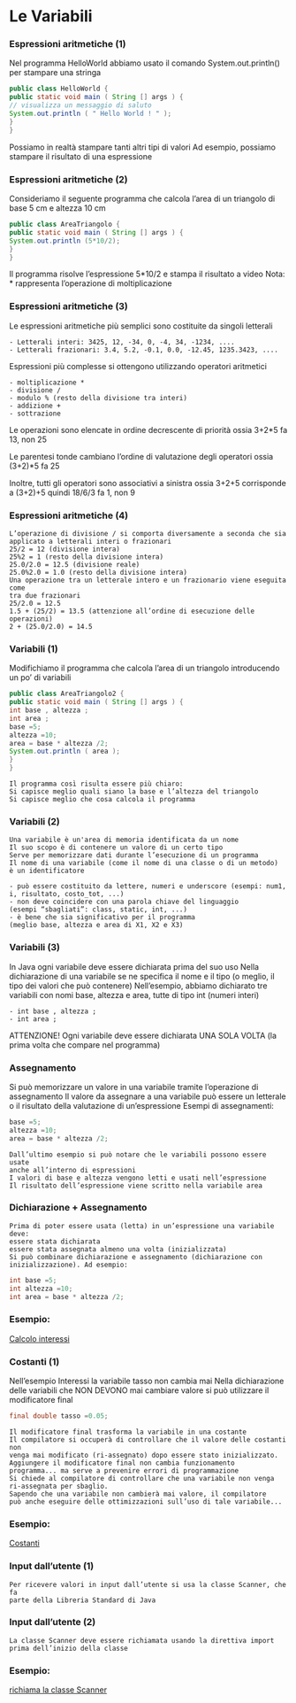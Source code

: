 # Le Variabili


### Espressioni aritmetiche (1)
Nel programma HelloWorld abbiamo usato il comando
System.out.println() per stampare una stringa
```java
public class HelloWorld {
public static void main ( String [] args ) {
// visualizza un messaggio di saluto
System.out.println ( " Hello World ! " );
}
}
```
Possiamo in realtà stampare tanti altri tipi di valori
Ad esempio, possiamo stampare il risultato di una espressione


### Espressioni aritmetiche (2)
Consideriamo il seguente programma che calcola l’area di un triangolo di
base 5 cm e altezza 10 cm

```java
public class AreaTriangolo {
public static void main ( String [] args ) {
System.out.println (5*10/2);
}
}
```

Il programma risolve l’espressione 5*10/2 e stampa il risultato a video
Nota: * rappresenta l’operazione di moltiplicazione


### Espressioni aritmetiche (3)
Le espressioni aritmetiche più semplici sono costituite da singoli letterali
	
	- Letterali interi: 3425, 12, -34, 0, -4, 34, -1234, ....
	- Letterali frazionari: 3.4, 5.2, -0.1, 0.0, -12.45, 1235.3423, ....

Espressioni più complesse si ottengono utilizzando operatori aritmetici

	- moltiplicazione *
	- divisione /
	- modulo % (resto della divisione tra interi)
	- addizione +
	- sottrazione 

Le operazioni sono elencate in ordine decrescente di priorità
ossia 3+2*5 fa 13, non 25

Le parentesi tonde cambiano l’ordine di valutazione degli operatori
ossia (3+2)*5 fa 25

Inoltre, tutti gli operatori sono associativi a sinistra
ossia 3+2+5 corrisponde a (3+2)+5
quindi 18/6/3 fa 1, non 9

### Espressioni aritmetiche (4)

	L’operazione di divisione / si comporta diversamente a seconda che sia
	applicato a letterali interi o frazionari
	25/2 = 12 (divisione intera)
	25%2 = 1 (resto della divisione intera)
	25.0/2.0 = 12.5 (divisione reale)
	25.0%2.0 = 1.0 (resto della divisione intera)
	Una operazione tra un letterale intero e un frazionario viene eseguita come
	tra due frazionari
	25/2.0 = 12.5
	1.5 + (25/2) = 13.5 (attenzione all’ordine di esecuzione delle
	operazioni)
	2 + (25.0/2.0) = 14.5


### Variabili (1)
Modifichiamo il programma che calcola l’area di un triangolo introducendo
un po’ di variabili

```java
public class AreaTriangolo2 {
public static void main ( String [] args ) {
int base , altezza ;
int area ;
base =5;
altezza =10;
area = base * altezza /2;
System.out.println ( area );
}
}
```

	Il programma cosı̀ risulta essere più chiaro:
	Si capisce meglio quali siano la base e l’altezza del triangolo
	Si capisce meglio che cosa calcola il programma

### Variabili (2)

	Una variabile è un'area di memoria identificata da un nome
	Il suo scopo è di contenere un valore di un certo tipo
	Serve per memorizzare dati durante l’esecuzione di un programma
	Il nome di una variabile (come il nome di una classe o di un metodo)
	è un identificatore

	- può essere costituito da lettere, numeri e underscore (esempi: num1, i, risultato, costo_tot, ...)
	- non deve coincidere con una parola chiave del linguaggio
	(esempi “sbagliati”: class, static, int, ...)
	- è bene che sia significativo per il programma
	(meglio base, altezza e area di X1, X2 e X3)


### Variabili (3)
In Java ogni variabile deve essere dichiarata prima del suo uso
Nella dichiarazione di una variabile se ne specifica il nome e il tipo (o
meglio, il tipo dei valori che può contenere)
Nell’esempio, abbiamo dichiarato tre variabili con nomi base, altezza e
area, tutte di tipo int (numeri interi)

	- int base , altezza ;
	- int area ;

ATTENZIONE! Ogni variabile deve essere dichiarata UNA SOLA VOLTA
(la prima volta che compare nel programma)


### Assegnamento
Si può memorizzare un valore in una variabile tramite l’operazione di
assegnamento
Il valore da assegnare a una variabile può essere un letterale o il risultato
della valutazione di un’espressione
Esempi di assegnamenti:

```java
base =5;
altezza =10;
area = base * altezza /2;
```

	Dall’ultimo esempio si può notare che le variabili possono essere usate
	anche all’interno di espressioni
	I valori di base e altezza vengono letti e usati nell’espressione
	Il risultato dell’espressione viene scritto nella variabile area


### Dichiarazione + Assegnamento

	Prima di poter essere usata (letta) in un’espressione una variabile deve:
	essere stata dichiarata
	essere stata assegnata almeno una volta (inizializzata)
	Si può combinare dichiarazione e assegnamento (dichiarazione con
	inizializzazione). Ad esempio:

```java
int base =5;
int altezza =10;
int area = base * altezza /2;
```


### Esempio: 
[Calcolo interessi](../esempi/Interessi.java)



### Costanti (1)
Nell’esempio Interessi la variabile tasso non cambia mai
Nella dichiarazione delle variabili che NON DEVONO mai cambiare valore
si può utilizzare il modificatore final
```java
final double tasso =0.05;
```
	Il modificatore final trasforma la variabile in una costante
	Il compilatore si occuperà di controllare che il valore delle costanti non
	venga mai modificato (ri-assegnato) dopo essere stato inizializzato.
	Aggiungere il modificatore final non cambia funzionamento
	programma... ma serve a prevenire errori di programmazione
	Si chiede al compilatore di controllare che una variabile non venga
	ri-assegnata per sbaglio.
	Sapendo che una variabile non cambierà mai valore, il compilatore
	può anche eseguire delle ottimizzazioni sull’uso di tale variabile...

### Esempio: 
[Costanti](../esempi/Interessi2.java)



### Input dall’utente (1)
	Per ricevere valori in input dall’utente si usa la classe Scanner, che fa
	parte della Libreria Standard di Java

	
### Input dall’utente (2)
	La classe Scanner deve essere richiamata usando la direttiva import
	prima dell’inizio della classe

### Esempio: 
[richiama la classe Scanner](../esempi/Somma.java)
